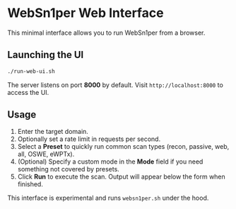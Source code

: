 # WebSn1per Web Interface

This minimal interface allows you to run WebSn1per from a browser.

## Launching the UI

```bash
./run-web-ui.sh
```

The server listens on port **8000** by default. Visit `http://localhost:8000` to access the UI.

## Usage

1. Enter the target domain.
2. Optionally set a rate limit in requests per second.
3. Select a **Preset** to quickly run common scan types (recon, passive, web, all, OSWE, eWPTx).
4. (Optional) Specify a custom mode in the **Mode** field if you need something not covered by presets.
5. Click **Run** to execute the scan. Output will appear below the form when finished.

This interface is experimental and runs `websn1per.sh` under the hood.
